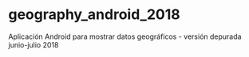 # geography_android_2018
Aplicación Android para mostrar datos geográficos - versión depurada junio-julio 2018
